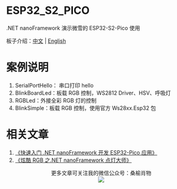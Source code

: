 ﻿# ESP32_S2_PICO

.NET nanoFramework 演示微雪的 ESP32-S2-Pico 使用

板子介绍：[中文](https://www.waveshare.net/wiki/ESP32-S2-Pico) | [English](https://www.waveshare.com/wiki/ESP32-S2-Pico)

# 案例说明

1. SerialPortHello： 串口打印 hello
2. BlinkBoardLed：板载 RGB 控制，WS2812 Driver、HSV、呼吸灯
3. RGBLed：外接全彩 RGB 灯的控制 
4. BlinkSimple：板载 RGB 控制，使用官方 Ws28xx.Esp32 包

# 相关文章

1. [《快速入门 .NET nanoFramework 开发 ESP32-Pico 应用》](https://mp.weixin.qq.com/s/T8NFQbErDSDfZDqzW-5zmA)
2. [《炫酷 RGB 之.NET nanoFramework 点灯大师》](https://mp.weixin.qq.com/s/FdvZMDgGQYLen0BljqfWFQ)

<p align="center">
更多文章可关注我的微信公众号：桑榆肖物 <br/>
<img src="https://open.weixin.qq.com/qr/code?username=gh_c874018d0317" />
</p>


